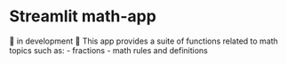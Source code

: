 # Streamlit math-app
🚧 in development 🚧
This app provides a suite of functions related to math topics such as:
    - fractions
    - math rules and definitions
